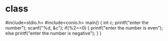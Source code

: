 # class
#include<stdio.h>
#include<conio.h>
main()
{
int c;
printf("enter the number");
scanf("%d, &c");
if(%2==0)
{
printf("enter the number is even");
else
printf("enter the number is negative");
}
}
